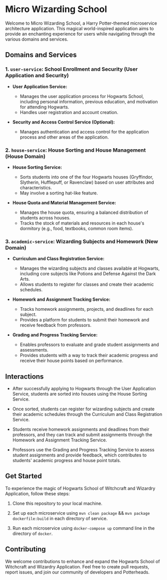 # Micro Wizarding School

Welcome to Micro Wizarding School, a Harry Potter-themed microservice architecture application. This magical world-inspired application aims to provide an enchanting experience for users while navigating through the various domains and services.

## Domains and Services

### 1. `user-service`: School Enrollment and Security (User Application and Security)

- **User Application Service:**
    - Manages the user application process for Hogwarts School, including personal information, previous education, and motivation for attending Hogwarts.
    - Handles user registration and account creation.

- **Security and Access Control Service (Optional):**
    - Manages authentication and access control for the application process and other areas of the application.

### 2. `house-service`: House Sorting and House Management (House Domain)

- **House Sorting Service:**
    - Sorts students into one of the four Hogwarts houses (Gryffindor, Slytherin, Hufflepuff, or Ravenclaw) based on user attributes and characteristics.
    - May involve a sorting hat-like feature.

- **House Quota and Material Management Service:**
    - Manages the house quota, ensuring a balanced distribution of students across houses.
    - Tracks the stock of materials and resources in each house's dormitory (e.g., food, textbooks, common room items).

### 3. `academic-service`: Wizarding Subjects and Homework (New Domain)

- **Curriculum and Class Registration Service:**
    - Manages the wizarding subjects and classes available at Hogwarts, including core subjects like Potions and Defense Against the Dark Arts.
    - Allows students to register for classes and create their academic schedules.

- **Homework and Assignment Tracking Service:**
    - Tracks homework assignments, projects, and deadlines for each subject.
    - Provides a platform for students to submit their homework and receive feedback from professors.

- **Grading and Progress Tracking Service:**
    - Enables professors to evaluate and grade student assignments and assessments.
    - Provides students with a way to track their academic progress and receive their house points based on performance.

## Interactions

- After successfully applying to Hogwarts through the User Application Service, students are sorted into houses using the House Sorting Service.

- Once sorted, students can register for wizarding subjects and create their academic schedules through the Curriculum and Class Registration Service.

- Students receive homework assignments and deadlines from their professors, and they can track and submit assignments through the Homework and Assignment Tracking Service.

- Professors use the Grading and Progress Tracking Service to assess student assignments and provide feedback, which contributes to students' academic progress and house point totals.

## Get Started

To experience the magic of Hogwarts School of Witchcraft and Wizardry Application, follow these steps:

1. Clone this repository to your local machine.

2. Set up each microservice using `mvn clean package` && `mvn package dockerfile:build` in each directory of service. 

3. Run each microservice using `docker-compose up` command line in the directory of `docker`.


## Contributing

We welcome contributions to enhance and expand the Hogwarts School of Witchcraft and Wizardry Application. Feel free to create pull requests, report issues, and join our community of developers and Potterheads.
